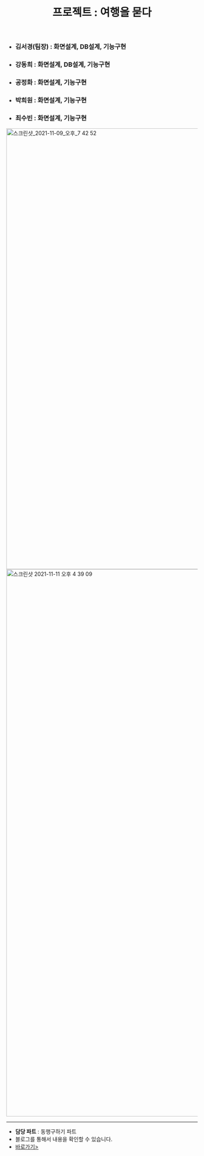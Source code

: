 <h1 align="center">프로젝트 : 여행을 묻다</h1>
<br>
<ul> 
  <li><h3>김서경(팀장) : 화면설계, DB설계, 기능구현</h3></li>
  <li><h3>강동희 : 화면설계, DB설계, 기능구현</h3></li>
  <li><h3>공정화 : 화면설계, 기능구현</h3></li>
  <li><h3>박희원 : 화면설계, 기능구현</h3></li>
  <li><h3>최수빈 : 화면설계, 기능구현</h3></li>
</ul>
<img width="1160" alt="스크린샷_2021-11-09_오후_7 42 52" src="https://user-images.githubusercontent.com/82820237/141256726-ea84cf26-8a73-4f10-801c-69148e249aee.png">
<img width="1440" alt="스크린샷 2021-11-11 오후 4 39 09" src="https://user-images.githubusercontent.com/82820237/141257916-90b59045-14bc-4269-ac37-e670f62daca3.png">
<hr>

<ul>
  <li><b>담당 파트</b> : 동행구하기 파트</li>
  <li>블로그를 통해서 내용을 확인할 수 있습니다.</li>
  <li><a href="https://blog.naver.com/kangactor123/222563346394">바로가기></a></li>
</ul>
<br>



